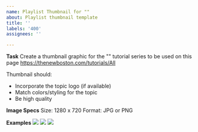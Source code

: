 ```yaml
---
name: Playlist Thumbnail for ""
about: Playlist thumbnail template
title: ''
labels: '400'
assignees: ''

---
```


**Task**
Create a thumbnail graphic for the "" tutorial series to be used on this page https://thenewboston.com/tutorials/All

Thumbnail should:
- Incorporate the topic logo (if available)
- Match colors/styling for the topic
- Be high quality

**Image Specs**
Size: 1280 x 720
Format: JPG or PNG

**Examples**
![](https://i.imgur.com/5aDrcya.png)
![](https://i.imgur.com/Nm0S2Oe.jpg)
![](https://i.imgur.com/zpr5cU8.jpg])
